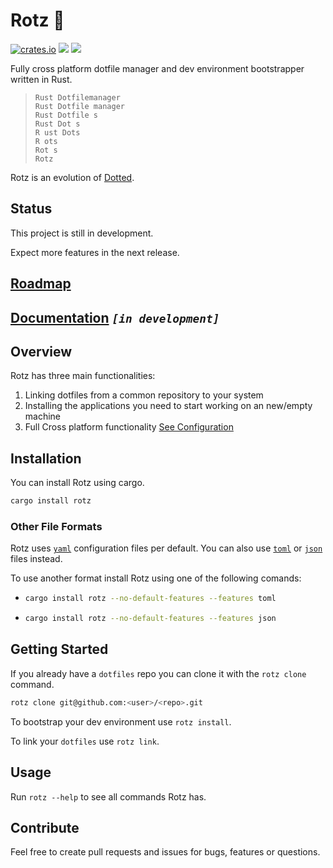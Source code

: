# Rotz 👃
[![crates.io](https://img.shields.io/crates/v/rotz)](https://crates.io/crates/rotz)
![](https://img.shields.io/badge/platform-windows%20%7C%20linux%20%7C%20macos-lightgrey)
[![](https://img.shields.io/crates/l/rotz)](https://github.com/volllly/rotz/blob/main/LICENSE)

Fully cross platform dotfile manager and dev environment bootstrapper written in Rust.

> `Rust Dotfilemanager`<br>
> `Rust Dotfile manager`<br>
> `Rust Dotfile s`<br>
> `Rust Dot s`<br>
> `R ust Dots`<br>
> `R ots`<br>
> `Rot s`<br>
> `Rotz`

Rotz is an evolution of [Dotted](https://github.com/volllly/Dotted).

## Status

This project is still in development.

Expect more features in the next release.

## [Roadmap](https://github.com/users/volllly/projects/1/views/1)

## [Documentation](https://volllly.github.io/rotz/) *`[in development]`*

## Overview

Rotz has three main functionalities:

1. Linking dotfiles from a common repository to your system
2. Installing the applications you need to start working on an new/empty machine
3. Full Cross platform functionality [See Configuration](#os-specific-configuration)

## Installation

You can install Rotz using cargo.

```sh
cargo install rotz
```

### Other File Formats

Rotz uses [`yaml`](https://yaml.org/) configuration files per default. You can also use [`toml`](https://toml.io/) or [`json`](https://www.json.org/) files instead.

To use another format install Rotz using one of the following comands:
* ```sh
  cargo install rotz --no-default-features --features toml
  ```
* ```sh
  cargo install rotz --no-default-features --features json
  ```

## Getting Started

If you already have a `dotfiles` repo you can clone it with the `rotz clone` command.

```sh
rotz clone git@github.com:<user>/<repo>.git
```

To bootstrap your dev environment use `rotz install`.

To link your `dotfiles` use `rotz link`.

## Usage

Run `rotz --help` to see all commands Rotz has.

## Contribute

Feel free to create pull requests and issues for bugs, features or questions. 